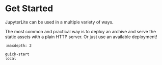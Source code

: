 # Get Started

JupyterLite can be used in a multiple variety of ways.

The most common and practical way is to deploy an archive and serve the static assets
with a plain HTTP server. Or just use an available deployment!

```{toctree}
:maxdepth: 2

quick-start
local
```
